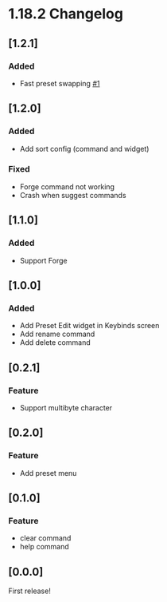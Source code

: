 # 1.18.2 Changelog
## [1.2.1]
### Added
- Fast preset swapping [#1](https://github.com/yuuki1293/KeymapPresets/issues/1)

## [1.2.0]
### Added
- Add sort config (command and widget)

### Fixed
- Forge command not working
- Crash when suggest commands

## [1.1.0]
### Added
- Support Forge

## [1.0.0]
### Added
- Add Preset Edit widget in Keybinds screen
- Add rename command
- Add delete command

## [0.2.1]
### Feature
- Support multibyte character

## [0.2.0]
### Feature
- Add preset menu

## [0.1.0]
### Feature
- clear command
- help command

## [0.0.0]
First release!
